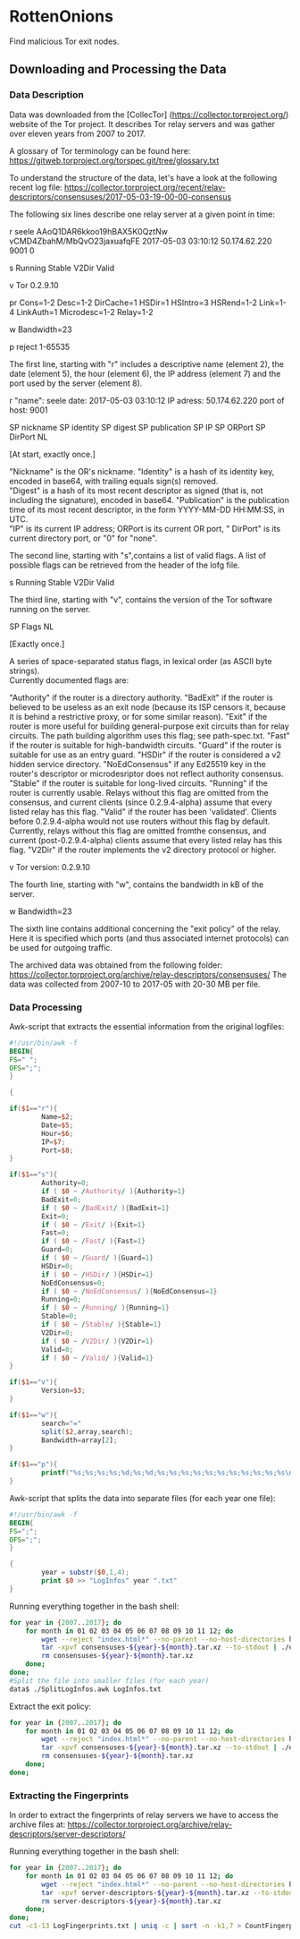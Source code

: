 # RottenOnions
Find malicious Tor exit nodes.


## Downloading and Processing the Data
### Data Description
Data was downloaded from the [CollecTor] (https://collector.torproject.org/) website of the Tor project.
It describes Tor relay servers and was gather over eleven years from 2007 to 2017. 

A glossary of Tor terminology can be found here: https://gitweb.torproject.org/torspec.git/tree/glossary.txt

To understand the structure of the data, let's have a look at the following recent log file:
https://collector.torproject.org/recent/relay-descriptors/consensuses/2017-05-03-19-00-00-consensus

The following six lines describe one relay server at a given point in time:

r seele AAoQ1DAR6kkoo19hBAX5K0QztNw vCMD4ZbahM/MbQvO23jaxuafqFE 2017-05-03 03:10:12 50.174.62.220 9001 0

s Running Stable V2Dir Valid

v Tor 0.2.9.10

pr Cons=1-2 Desc=1-2 DirCache=1 HSDir=1 HSIntro=3 HSRend=1-2 Link=1-4 LinkAuth=1 Microdesc=1-2 Relay=1-2

w Bandwidth=23

p reject 1-65535

The first line, starting with "r" includes a descriptive name (element 2), the date (element 5), the hour (element 6), the IP  address (element 7) and the port used by the server (element 8).

r 
"name": seele
date: 2017-05-03 03:10:12
IP adress: 50.174.62.220
port of host: 9001

SP nickname SP identity SP digest SP publication SP IP SP ORPort SP DirPort NL

[At start, exactly once.]

"Nickname" is the OR's nickname.  "Identity" is a hash of its identity key, 
encoded in base64, with trailing equals sign(s) removed.  
"Digest" is a hash of its most recent descriptor as signed (that is, not 
including the signature), encoded in base64.
"Publication" is the publication time of its most recent descriptor, in the form
YYYY-MM-DD HH:MM:SS, in UTC.  
"IP" is its current IP address; 
ORPort is its current OR port, "
DirPort" is its current directory port, or "0" for "none".

The second line, starting with "s",contains a list of valid flags. A list of possible flags can be retrieved from the header of the lofg  file.

s Running Stable V2Dir Valid

The third line, starting with "v", contains the version of the Tor software running on the server.

SP Flags NL

[Exactly once.]

A series of space-separated status flags, in lexical order (as ASCII byte strings).  
Currently documented flags are:

"Authority" if the router is a directory authority.
"BadExit" if the router is believed to be useless as an exit node (because its ISP censors it, because it is behind a restrictive proxy, or for some similar reason).
"Exit" if the router is more useful for building general-purpose exit circuits than for relay circuits.  The path building algorithm uses this flag; see path-spec.txt.
"Fast" if the router is suitable for high-bandwidth circuits.
"Guard" if the router is suitable for use as an entry guard.
"HSDir" if the router is considered a v2 hidden service directory.
"NoEdConsensus" if any Ed25519 key in the router's descriptor or microdesriptor does not reflect authority consensus.
"Stable" if the router is suitable for long-lived circuits.
"Running" if the router is currently usable. Relays without this flag are omitted from the consensus, and current clients (since 0.2.9.4-alpha) assume that every listed relay has this flag.
"Valid" if the router has been 'validated'. Clients before 0.2.9.4-alpha would not use routers without this flag by default. Currently, relays without this flag are omitted fromthe consensus, and current (post-0.2.9.4-alpha) clients assume that every listed relay has this flag.
"V2Dir" if the router implements the v2 directory protocol or higher.

v Tor version: 0.2.9.10

The fourth line, starting with "w", contains the bandwidth in kB of the server.

w Bandwidth=23

The sixth line contains additional concerning the "exit policy" of the relay. Here it is specified which ports (and thus associated internet protocols) can be used for outgoing traffic.

The archived data was obtained from the following folder:
https://collector.torproject.org/archive/relay-descriptors/consensuses/
The data was collected from 2007-10 to 2017-05 with 20-30 MB per file.

### Data Processing


Awk-script that extracts the essential information from the original logfiles:
```awk
#!/usr/bin/awk -f
BEGIN{
FS=" ";
OFS=";";
}

{

if($1=="r"){
        Name=$2;
        Date=$5;
        Hour=$6;
        IP=$7;
        Port=$8;
}

if($1=="s"){
        Authority=0;
        if ( $0 ~ /Authority/ ){Authority=1}
        BadExit=0;
        if ( $0 ~ /BadExit/ ){BadExit=1}
        Exit=0;
        if ( $0 ~ /Exit/ ){Exit=1}
        Fast=0;
        if ( $0 ~ /Fast/ ){Fast=1}
        Guard=0;
        if ( $0 ~ /Guard/ ){Guard=1}
        HSDir=0;
        if ( $0 ~ /HSDir/ ){HSDir=1}
        NoEdConsensus=0;
        if ( $0 ~ /NoEdConsensus/ ){NoEdConsensus=1}
        Running=0;
        if ( $0 ~ /Running/ ){Running=1}
        Stable=0;
        if ( $0 ~ /Stable/ ){Stable=1}
        V2Dir=0;
        if ( $0 ~ /V2Dir/ ){V2Dir=1}
        Valid=0;        
        if ( $0 ~ /Valid/ ){Valid=1}
}

if($1=="v"){
        Version=$3;
}

if($1=="w"){ 
        search="="
        split($2,array,search);
        Bandwidth=array[2]; 
} 

if($1=="p"){ 
        printf("%s;%s;%s;%s;%d;%s;%d;%s;%s;%s;%s;%s;%s;%s;%s;%s;%s;%s\n",Date,Hour,Name,IP,Port,Version,Bandwidth,Authority,BadExit,Exit,Fast,Guard,HSDir,NoEdConsensus,Running,Stable,V2Dir,Valid)
}
```
                      
Awk-script that splits the data into separate files (for each year one file):
```awk
#!/usr/bin/awk -f
BEGIN{
FS=";";
OFS=";";
}

{
        year = substr($0,1,4);
        print $0 >> "LogInfos" year ".txt"
}
```
Running everything together in the bash shell: 

```bash
for year in {2007..2017}; do
	for month in 01 02 03 04 05 06 07 08 09 10 11 12; do
		wget --reject "index.html*" --no-parent --no-host-directories https://collector.torproject.org/archive/relay-descriptors/consensuses/consensuses-${year}-${month}.tar.xz		
		tar -xpvf consensuses-${year}-${month}.tar.xz --to-stdout | ./extractLogInfos.awk >> LogInfos.txt
		rm consensuses-${year}-${month}.tar.xz
	done;
done;
#Split the file into smaller files (for each year)
data$ ./SplitLogInfos.awk LogInfos.txt 
```
Extract the exit policy:
```bash
for year in {2007..2017}; do
	for month in 01 02 03 04 05 06 07 08 09 10 11 12; do
		wget --reject "index.html*" --no-parent --no-host-directories https://collector.torproject.org/archive/relay-descriptors/consensuses/consensuses-${year}-${month}.tar.xz		
		tar -xpvf consensuses-${year}-${month}.tar.xz --to-stdout | ./extractExitPolicy.awk 
		rm consensuses-${year}-${month}.tar.xz
	done;
done;
```

### Extracting the Fingerprints
In order to extract the fingerprints of relay servers we have to access the archive files at:
https://collector.torproject.org/archive/relay-descriptors/server-descriptors/



Running everything together in the bash shell: 

```bash
for year in {2007..2017}; do
	for month in 01 02 03 04 05 06 07 08 09 10 11 12; do
		wget --reject "index.html*" --no-parent --no-host-directories https://collector.torproject.org/archive/relay-descriptors/server-descriptors/serve r-descriptors-${year}-${month}.tar.xz		
		tar -xpvf server-descriptors-${year}-${month}.tar.xz --to-stdout | ./extractFingerprint.awk | sort -k1,13 | uniq  >> LogFingerprints.txt
		rm server-descriptors-${year}-${month}.tar.xz
	done;
done;
cut -c1-13 LogFingerprints.txt | uniq -c | sort -n -k1,7 > CountFingerprints.txt
```
